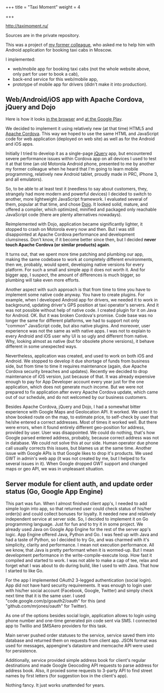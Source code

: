 +++
title = "Taxi Moment"
weight = 4

+++

<http://taximoment.ru/>

Sources are in the private repository.

This was a project of [my former colleague](https://ua.linkedin.com/in/alexander-larionov-61536764/en), who asked me to help him with
Android application for booking taxi cabs in Moscow.

I implemented:

- web/mobile app for booking taxi cabs (not the whole website above, only part
  for user to book a cab),
- back-end service for this web/mobile app,
- prototype of mobile app for drivers (didn't make it into production).

## Web/Android/iOS app with Apache Cordova, jQuery and Dojo

Here is how it looks [in the browser](http://taximoment.ru/mobile/?lang=ru&theme=Custom&sprut-url=http://momenttaxi1.appspot.com)
and [at the Google Play](https://play.google.com/store/apps/details?id=ru.taximoment.cab).

We decided to implement it using relatively new (at that time) HTML5 and
[Apache Cordova](https://cordova.apache.org/).  This way we hoped to use the
same HTML and JavaScript code for web application (deployed on web site) as
well as for the Android and iOS apps.

Initially I tried to develop it as a single-page
[jQuery](http://jquerymobile.com/) app, but encountered severe performance
issues within Cordova app on all devices I used to test it at that time (an old
Motorola Android phone, presented to me by another my former colleague when he
heard that I'm going to learn mobile programming, relatively new Android
tablet, proudly made in PRC, iPhone 3, and all emulators).

So, to be able to at least test it (needless to say about customers, they,
strangely had more modern and powerful devices) I decided to switch to another,
more lightweight JavaScript framework. I evaluated several of them, popular at
that time, and chose [Dojo](https://dojotoolkit.org). It looked solid, mature,
and offered a compiler, which optimized, minified and packaged only reachable
JavaScript code (there are plenty alternatives nowadays).

Reimplemented with Dojo, application became significantly lighter, it stopped
to crash on Motorola every now and then. But I was still disappointed at Apache
Cordova performance and development clumsiness. Don't know, if it become better
since then, but I decided __never touch Apache Cordova (or similar products) again__.

It turns out, that we spent more time patching and plumbing our app, making the
same codebase to work at completely different environments, then we, probably,
would spent, developing native versions for every platform. For such a small
and simple app it does not worth it. And for bigger app, I suspect, the amount
of differences is much bigger, so plumbing will take even more efforts.

Another aspect with such approach is that from time to time you have to implement
some native code anyway. You have to create plugins. For example, when I developed
Android app for drivers, we needed it to work in background, updating driver's
GPS position at taxi operator's servers. And it was not possible without help
of native code. I created plugin for it on Java for Android. OK. But it was
broken Cordova's promise. Code base was no longer the same for different platforms,
we had to support not only "common" JavaScript code, but also native plugins.
And moreover, user experience was not the same as with native apps. I was not
to explain to every Android and iOS user why UI is so ugly and different from
native. Why, looking almost as native (but for obsolete phone versions), it
behave different in some unexpected ways.

Nevertheless, application was created, and used to work on both iOS and
Android.  We stopped to develop it due shortage of funds from business side,
but from time to time it requires maintenance (again, due Apache Cordova
security breaches and updates). Recently we decided to drop maintenance of iOS
version, just because of that. It was already expensive enough to pay for App
Developer account every year just for the one application, which does not
generate much income.  But we were not prepared to fix application after every
Apache Cordova update, which came out of our schedule, and do not welcomed by
our business customers.

Besides Apache Cordova, jQuery and Dojo, I had a somewhat bitter experience with
Google Maps and Geolocation API. It worked. We used it to show booked route on
the map, to estimate price, to self-check by user that he/she entered a correct
addresses. Most of times it worked well. But there were errors, when it found
entirely different geo-position for address, provided by user.
User was disappointed. We could do nothing, that's how Google parsed entered
address, probably, because correct address was not in database. We could not
solve this at our side. Human operator due phone call usually corrects this
issues, but blames us at the same time. Another issue with Google APIs is that
Google likes to drop it's products. We used GWT in admin's web app (it was not
created by me, but I helped to fix several issues in it). When Google dropped
GWT support and changed maps or geo API, we was in unpleasant situation.


## Server module for client auth, and update order status (Go, Google App Engine)

This part was fun. When I almost finished client app's, I needed to add simple
login into app, so that returned user could check status of his/her order(s)
and could collect bonuses for loyalty. It needed new and relatively independent
service at server side. So, I decided to implement it on Go programming language.
Just for fun and to try it in some project. We already used Java on Google App
Engine for the rest of the server app's logic. App Engine offered Java, Python
and Go. I was feed up with Java and had a taste of Python, so I decided to try Go,
and was charmed with it's simplicity, clarity and performance. I mean not
execution performance. All we know, that Java is pretty performant when it is
wormed-up. But I mean development performance in the write-compile-execute loop.
How fast it compiled and started to work. I was not able to make a cap of tee,
relax and forget what I was about to do during build, like I used to with Java.
That how I started to like Go.

For the app I implemented OAuth2 3-legged authentication (social login).
App did not have hard security requirements. It was enough to login user with
his/her social account (Facebook, Google, Twitter) and simply check next time
that it is the same user. I used "code.google.com/p/goauth2/oauth" for this (and
"github.com/mrjones/oauth" for Twitter).

As one of the options besides social login, application allows to login using
phone number and one-time generated pin code sent via SMS. I connected app to
Twillio and SMSAero providers for this task.

Main server pushed order statuses to the service, service saved them into database
and returned them on requests from client app. JSON format was used for messages,
appengine's datastore and memcache API were used for persistence.

Additionally, service provided simple address book for client's regular
destinations and made Google Geocoding API requests to parse address for 
address book. Also, it proxied some requests to 3-party API to find street names
by first letters (for suggestion box in the client's app).

Nothing fancy. It just works unattended for years.

